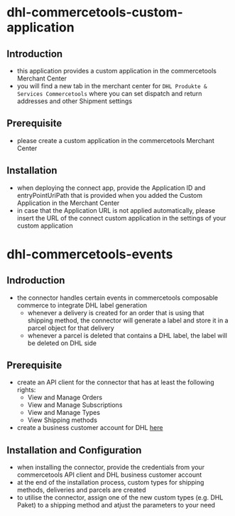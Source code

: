 # dhl-commercetools-custom-application

## Introduction
- this application provides a custom application in the commercetools Merchant Center
- you will find a new tab in the merchant center for `DHL Produkte & Services Commercetools` where you can set dispatch and return addresses and other Shipment settings

## Prerequisite

- please create a custom application in the commercetools Merchant Center

## Installation
- when deploying the connect app, provide the Application ID and entryPointUriPath that is provided when you added the Custom Application in the Merchant Center
- in case that the Application URL is not applied automatically, please insert the URL of the connect custom application in the settings of your custom application

# dhl-commercetools-events

## Indroduction
- the connector handles certain events in commercetools composable commerce to integrate DHL label generation
  - whenever a delivery is created for an order that is using that shipping method, the connector will generate a label and store it in a parcel object for that delivery
  - whenever a parcel is deleted that contains a DHL label, the label will be deleted on DHL side

## Prerequisite
- create an API client for the connector that has at least the following rights:
  - View and Manage Orders
  - View and Manage Subscriptions
  - View and Manage Types
  - View Shipping methods
- create a business customer account for DHL [here](https://www.dhl.de/en/geschaeftskunden/paket.html)

## Installation and Configuration
- when installing the connector, provide the credentials from your commercetools API client and DHL business customer account
- at the end of the installation process, custom types for shipping methods, deliveries and parcels are created
- to utilise the connector, assign one of the new custom types (e.g. DHL Paket) to a shipping method and atjust the parameters to your need
